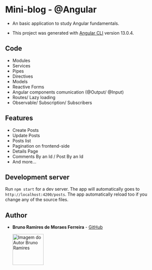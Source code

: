 # Mini-blog - @Angular

- An basic application to study Angular fundamentals.

- This project was generated with [Angular CLI](https://github.com/angular/angular-cli) version 13.0.4.

## Code

- Modules
- Services
- Pipes
- Directives
- Models
- Reactive Forms
- Angular components comunication (@Output/ @Input)
- Routes/ Lazy loading
- Observable/ Subscription/ Subscribers

## Features

- Create Posts
- Update Posts
- Posts list
- Pagination on frontend-side
- Details Page
- Comments By an Id / Post By an Id
- And more...

## Development server

Run `npm start` for a dev server. The app will automatically goes to `http://localhost:4200/posts`. The app automatically reload too if you change any of the source files.

## Author

- **Bruno Ramires de Moraes Ferreira** - [GitHub](https://github.com/brunormferreira)

  <a href="https://github.com/brunormferreira">
    <img 
    alt="Imagem do Autor Bruno Ramires" src="https://avatars0.githubusercontent.com/u/35575092?s=460&v=4" width="100">
  </a>
